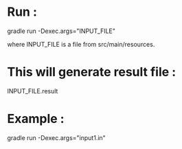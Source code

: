 # Run :

gradle run -Dexec.args="INPUT_FILE"

where INPUT_FILE is a file from src/main/resources.

# This will generate result file :

INPUT_FILE.result

# Example  :

gradle run -Dexec.args="input1.in"